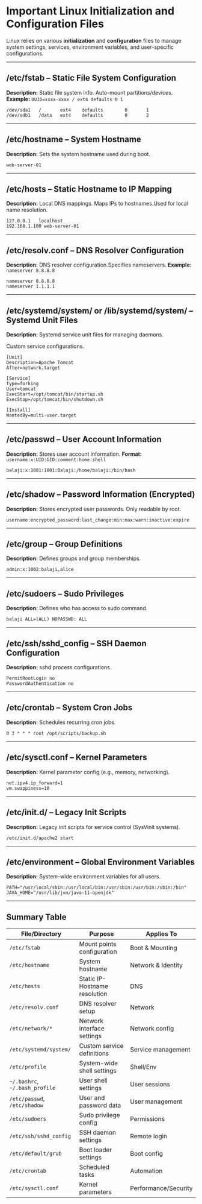 
# Important Linux Initialization and Configuration Files

Linux relies on various **initialization** and **configuration** files to manage system settings, services, environment variables, and user-specific configurations.

---

## /etc/fstab – Static File System Configuration
**Description:** Static file system info. Auto-mount partitions/devices.
**Example:** `UUID=xxxx-xxxx / ext4 defaults 0 1`

```
/dev/sda1   /       ext4    defaults        0       1
/dev/sdb1   /data   ext4    defaults        0       2
```

---

##  /etc/hostname – System Hostname
**Description:** Sets the system hostname used during boot.

```
web-server-01
```

---

## /etc/hosts – Static Hostname to IP Mapping
**Description:** Local DNS mappings. Maps IPs to hostnames.Used for local name resolution.

```
127.0.0.1   localhost
192.168.1.100 web-server-01
```

---

## /etc/resolv.conf – DNS Resolver Configuration
**Description:** DNS resolver configuration.Specifies nameservers.
**Example:** `nameserver 8.8.8.8`


```
nameserver 8.8.8.8
nameserver 1.1.1.1
```

---

## /etc/systemd/system/ or /lib/systemd/system/ – Systemd Unit Files
**Description:** Systemd service unit files for managing daemons.

Custom service configurations.

```
[Unit]
Description=Apache Tomcat
After=network.target

[Service]
Type=forking
User=tomcat
ExecStart=/opt/tomcat/bin/startup.sh
ExecStop=/opt/tomcat/bin/shutdown.sh

[Install]
WantedBy=multi-user.target
```

---

##  /etc/passwd – User Account Information
**Description:** Stores user account information.
**Format:** `username:x:UID:GID:comment:home:shell`

```
balaji:x:1001:1001:Balaji:/home/balaji:/bin/bash
```

---

##  /etc/shadow – Password Information (Encrypted)
**Description:** Stores encrypted user passwords. Only readable by root.

```
username:encrypted_password:last_change:min:max:warn:inactive:expire
```

---

## /etc/group – Group Definitions
**Description:** Defines groups and group memberships.

```
admin:x:1002:balaji,alice
```

---

## /etc/sudoers – Sudo Privileges
**Description:** Defines who has access to sudo command.

```
balaji ALL=(ALL) NOPASSWD: ALL
```

---

## /etc/ssh/sshd_config – SSH Daemon Configuration

**Description:** sshd process configurations.

```
PermitRootLogin no
PasswordAuthentication no
```


---

## /etc/crontab – System Cron Jobs
**Description:** Schedules recurring cron jobs.

```
0 3 * * * root /opt/scripts/backup.sh
```

---

## /etc/sysctl.conf – Kernel Parameters

**Description:** Kernel parameter config (e.g., memory, networking).


```
net.ipv4.ip_forward=1
vm.swappiness=10
```


---

## /etc/init.d/ – Legacy Init Scripts

**Description:** Legacy init scripts for service control (SysVinit systems).

```
/etc/init.d/apache2 start
```

---

## /etc/environment – Global Environment Variables
**Description:** System-wide environment variables for all users.

```
PATH="/usr/local/sbin:/usr/local/bin:/usr/sbin:/usr/bin:/sbin:/bin"
JAVA_HOME="/usr/lib/jvm/java-11-openjdk"
```

---

## Summary Table

| File/Directory             | Purpose                                 | Applies To            |
|---------------------------|------------------------------------------|------------------------|
| `/etc/fstab`              | Mount points configuration               | Boot & Mounting        |
| `/etc/hostname`           | System hostname                          | Network & Identity     |
| `/etc/hosts`              | Static IP-Hostname resolution            | DNS                    |
| `/etc/resolv.conf`        | DNS resolver setup                       | Network                |
| `/etc/network/*`          | Network interface settings               | Network config         |
| `/etc/systemd/system/`    | Custom service definitions               | Service management     |
| `/etc/profile`            | System-wide shell settings               | Shell/Env              |
| `~/.bashrc`, `~/.bash_profile` | User shell settings                 | User sessions          |
| `/etc/passwd`, `/etc/shadow` | User and password data               | User management        |
| `/etc/sudoers`            | Sudo privilege config                    | Permissions            |
| `/etc/ssh/sshd_config`    | SSH daemon settings                      | Remote login           |
| `/etc/default/grub`       | Boot loader settings                     | Boot config            |
| `/etc/crontab`            | Scheduled tasks                          | Automation             |
| `/etc/sysctl.conf`        | Kernel parameters                        | Performance/Security   |
